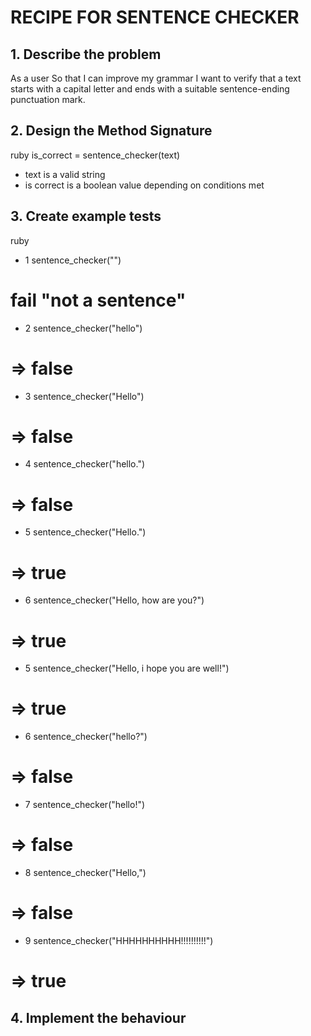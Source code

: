 # RECIPE FOR SENTENCE CHECKER

## 1. Describe the problem
As a user
So that I can improve my grammar
I want to verify that a text starts with a capital letter and ends with a suitable sentence-ending punctuation mark.

## 2. Design the Method Signature

   ruby
is_correct = sentence_checker(text) 

* text is a valid string
* is correct is a boolean value depending on conditions met

## 3. Create example tests

   ruby
* 1
sentence_checker("")
# fail "not a sentence"

* 2
sentence_checker("hello")
# => false

* 3
sentence_checker("Hello")
# => false

* 4
sentence_checker("hello.")
# => false

* 5
sentence_checker("Hello.")
# => true

* 6
sentence_checker("Hello, how are you?")
# => true

* 5
sentence_checker("Hello, i hope you are well!")
# => true

* 6
sentence_checker("hello?")
# => false

* 7
sentence_checker("hello!")
# => false

* 8
sentence_checker("Hello,")
# => false

* 9
sentence_checker("HHHHHHHHHH!!!!!!!!!!")
# => true

## 4. Implement the behaviour